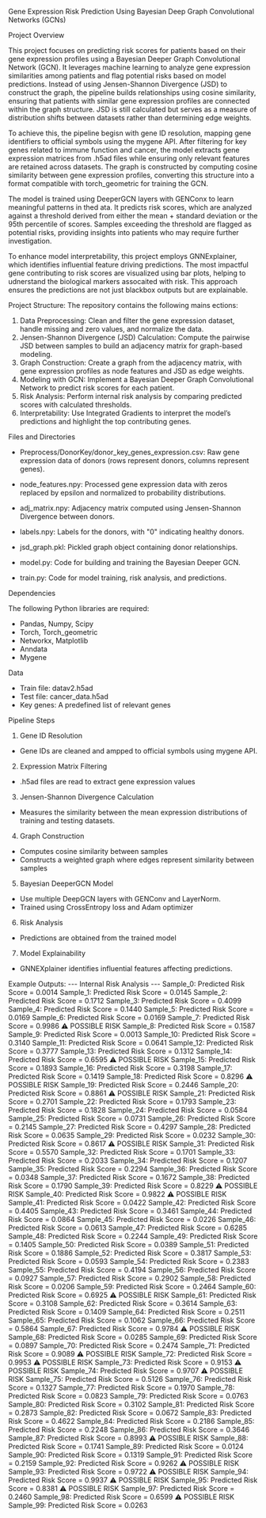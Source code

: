 Gene Expression Risk Prediction Using Bayesian Deep Graph Convolutional Networks (GCNs)

Project Overview

This project focuses on predicting risk scores for patients based on their gene expression profiles using a Bayesian Deeper Graph Convolutional Network (GCN). It leverages machine learning to analyze gene expression similarities among patients and flag potential risks based on model predictions. Instead of using Jensen-Shannon Divergence (JSD) to construct the graph, the pipeline builds relationships using cosine similarity, ensuring that patients with similar gene expression profiles are connected within the graph structure. JSD is still calculated but serves as a measure of distribution shifts between datasets rather than determining edge weights.

To achieve this, the pipeline begisn with gene ID resolution, mapping gene identifiers to official symbols using the mygene API. After filtering for key genes related to immune function and cancer, the model extracts gene expression matrices from .h5ad files while ensuring only relevant features are retained across datasets. The graph is constructed by computing cosine similarity between gene expression profiles, converting this structure into a format compatible with torch_geometric for training the GCN.

The model is trained using DeeperGCN layers with GENConx to learn meaningful patterns in thed ata. It predicts risk scores, which are analyzed against a threshold derived from either the mean + standard deviation or the 95th percentile of scores. Samples exceeding the threshold are flagged as potential risks, providing insights into patients who may require further investigation.

To enhance model interpretability, this project employs GNNExplainer, which identifies influential feature driving predictions. The most impactful gene contributing to risk scores are visualized using bar plots, helping to udnerstand the biological markers assocaited with risk. This approach ensures the predictions are not just blackbox outputs but are explainable.

Project Structure:
The repository contains the following mains ections:
1. Data Preprocessing: Clean and filter the gene expression dataset, handle missing and zero values, and normalize the data.
2. Jensen-Shannon Divergence (JSD) Calculation: Compute the pairwise JSD between samples to build an adjacency matrix for graph-based modeling.
3. Graph Construction: Create a graph from the adjacency matrix, with gene expression profiles as node features and JSD as edge weights.
4. Modeling with GCN: Implement a Bayesian Deeper Graph Convolutional Network to predict risk scores for each patient.
5. Risk Analysis: Perform internal risk analysis by comparing predicted scores with calculated thresholds.
6. Interpretability: Use Integrated Gradients to interpret the model’s predictions and highlight the top contributing genes.

Files and Directories

- Preprocess/DonorKey/donor_key_genes_expression.csv: Raw gene expression data of donors (rows represent donors, columns represent genes).

- node_features.npy: Processed gene expression data with zeros replaced by epsilon and normalized to probability distributions.

- adj_matrix.npy: Adjacency matrix computed using Jensen-Shannon Divergence between donors.

- labels.npy: Labels for the donors, with "0" indicating healthy donors.

- jsd_graph.pkl: Pickled graph object containing donor relationships.

- model.py: Code for building and training the Bayesian Deeper GCN.

- train.py: Code for model training, risk analysis, and predictions.

Dependencies

The following Python libraries are required:
- Pandas, Numpy, Scipy
- Torch, Torch_geometric
- Networkx, Matplotlib
- Anndata
- Mygene

Data
- Train file: datav2.h5ad
- Test file: cancer_data.h5ad
- Key genes: A predefined list of relevant genes

Pipeline Steps
1. Gene ID Resolution
- Gene IDs are cleaned and ampped to official symbols using mygene API.
2. Expression Matrix Filtering
- .h5ad files are read to extract gene expression values
3. Jensen-Shannon Divergence Calculation
- Measures the similarity between the mean expression distributions of training and testing datasets.
4. Graph Construction
- Computes cosine similarity between samples
- Constructs a weighted graph where edges represent similarity between samples
5. Bayesian DeeperGCN Model
- Use multiple DeepGCN layers with GENConv and LayerNorm.
- Trained using CrossEntropy loss and Adam optimizer
6. Risk Analysis
- Predictions are obtained from the trained model
7. Model Explainability
- GNNEXplainer identifies influential features affecting predictions.

Example Outputs:
--- Internal Risk Analysis ---
Sample_0: Predicted Risk Score = 0.0014
Sample_1: Predicted Risk Score = 0.0145
Sample_2: Predicted Risk Score = 0.1712
Sample_3: Predicted Risk Score = 0.4099
Sample_4: Predicted Risk Score = 0.1440
Sample_5: Predicted Risk Score = 0.0169
Sample_6: Predicted Risk Score = 0.0169
Sample_7: Predicted Risk Score = 0.9986 ⚠️ POSSIBLE RISK
Sample_8: Predicted Risk Score = 0.1587
Sample_9: Predicted Risk Score = 0.0013
Sample_10: Predicted Risk Score = 0.3140
Sample_11: Predicted Risk Score = 0.0641
Sample_12: Predicted Risk Score = 0.3777
Sample_13: Predicted Risk Score = 0.1312
Sample_14: Predicted Risk Score = 0.6595 ⚠️ POSSIBLE RISK
Sample_15: Predicted Risk Score = 0.1893
Sample_16: Predicted Risk Score = 0.3198
Sample_17: Predicted Risk Score = 0.1419
Sample_18: Predicted Risk Score = 0.8296 ⚠️ POSSIBLE RISK
Sample_19: Predicted Risk Score = 0.2446
Sample_20: Predicted Risk Score = 0.8861 ⚠️ POSSIBLE RISK
Sample_21: Predicted Risk Score = 0.2701
Sample_22: Predicted Risk Score = 0.1793
Sample_23: Predicted Risk Score = 0.1828
Sample_24: Predicted Risk Score = 0.0584
Sample_25: Predicted Risk Score = 0.0731
Sample_26: Predicted Risk Score = 0.2145
Sample_27: Predicted Risk Score = 0.4297
Sample_28: Predicted Risk Score = 0.0635
Sample_29: Predicted Risk Score = 0.0232
Sample_30: Predicted Risk Score = 0.8617 ⚠️ POSSIBLE RISK
Sample_31: Predicted Risk Score = 0.5570
Sample_32: Predicted Risk Score = 0.1701
Sample_33: Predicted Risk Score = 0.2033
Sample_34: Predicted Risk Score = 0.1207
Sample_35: Predicted Risk Score = 0.2294
Sample_36: Predicted Risk Score = 0.0348
Sample_37: Predicted Risk Score = 0.1672
Sample_38: Predicted Risk Score = 0.1790
Sample_39: Predicted Risk Score = 0.8229 ⚠️ POSSIBLE RISK
Sample_40: Predicted Risk Score = 0.9822 ⚠️ POSSIBLE RISK
Sample_41: Predicted Risk Score = 0.0422
Sample_42: Predicted Risk Score = 0.4405
Sample_43: Predicted Risk Score = 0.3461
Sample_44: Predicted Risk Score = 0.0864
Sample_45: Predicted Risk Score = 0.0226
Sample_46: Predicted Risk Score = 0.0613
Sample_47: Predicted Risk Score = 0.6285
Sample_48: Predicted Risk Score = 0.2244
Sample_49: Predicted Risk Score = 0.1405
Sample_50: Predicted Risk Score = 0.0389
Sample_51: Predicted Risk Score = 0.1886
Sample_52: Predicted Risk Score = 0.3817
Sample_53: Predicted Risk Score = 0.0593
Sample_54: Predicted Risk Score = 0.2383
Sample_55: Predicted Risk Score = 0.4194
Sample_56: Predicted Risk Score = 0.0927
Sample_57: Predicted Risk Score = 0.2902
Sample_58: Predicted Risk Score = 0.0206
Sample_59: Predicted Risk Score = 0.2464
Sample_60: Predicted Risk Score = 0.6925 ⚠️ POSSIBLE RISK
Sample_61: Predicted Risk Score = 0.3108
Sample_62: Predicted Risk Score = 0.3614
Sample_63: Predicted Risk Score = 0.1409
Sample_64: Predicted Risk Score = 0.2511
Sample_65: Predicted Risk Score = 0.1062
Sample_66: Predicted Risk Score = 0.5864
Sample_67: Predicted Risk Score = 0.9784 ⚠️ POSSIBLE RISK
Sample_68: Predicted Risk Score = 0.0285 
Sample_69: Predicted Risk Score = 0.0897
Sample_70: Predicted Risk Score = 0.2474
Sample_71: Predicted Risk Score = 0.9089 ⚠️ POSSIBLE RISK
Sample_72: Predicted Risk Score = 0.9953 ⚠️ POSSIBLE RISK
Sample_73: Predicted Risk Score = 0.9153 ⚠️ POSSIBLE RISK
Sample_74: Predicted Risk Score = 0.9707 ⚠️ POSSIBLE RISK
Sample_75: Predicted Risk Score = 0.5126
Sample_76: Predicted Risk Score = 0.1327
Sample_77: Predicted Risk Score = 0.1970
Sample_78: Predicted Risk Score = 0.0823
Sample_79: Predicted Risk Score = 0.0763
Sample_80: Predicted Risk Score = 0.3102
Sample_81: Predicted Risk Score = 0.2873
Sample_82: Predicted Risk Score = 0.0672
Sample_83: Predicted Risk Score = 0.4622
Sample_84: Predicted Risk Score = 0.2186
Sample_85: Predicted Risk Score = 0.2248
Sample_86: Predicted Risk Score = 0.3646
Sample_87: Predicted Risk Score = 0.8993 ⚠️ POSSIBLE RISK
Sample_88: Predicted Risk Score = 0.1741
Sample_89: Predicted Risk Score = 0.0124
Sample_90: Predicted Risk Score = 0.1319
Sample_91: Predicted Risk Score = 0.2159
Sample_92: Predicted Risk Score = 0.9262 ⚠️ POSSIBLE RISK
Sample_93: Predicted Risk Score = 0.9722 ⚠️ POSSIBLE RISK
Sample_94: Predicted Risk Score = 0.9937 ⚠️ POSSIBLE RISK
Sample_95: Predicted Risk Score = 0.8381 ⚠️ POSSIBLE RISK
Sample_97: Predicted Risk Score = 0.2460
Sample_98: Predicted Risk Score = 0.6599 ⚠️ POSSIBLE RISK
Sample_99: Predicted Risk Score = 0.0263